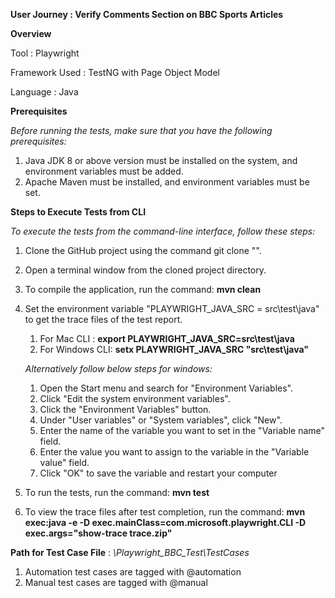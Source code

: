**User Journey : Verify Comments Section on BBC Sports Articles**

**Overview**

Tool : Playwright 

Framework Used : TestNG with Page Object Model

Language : Java

**Prerequisites**

*Before running the tests, make sure that you have the following prerequisites:*
1. Java JDK 8 or above version must be installed on the system, and environment variables must be added.
2. Apache Maven must be installed, and environment variables must be set.

**Steps to Execute Tests from CLI**

*To execute the tests from the command-line interface, follow these steps:*
1. Clone the GitHub project using the command git clone "<repository URL>".
2. Open a terminal window from the cloned project directory. 
3. To compile the application, run the command: **mvn clean**
4. Set the environment variable "PLAYWRIGHT_JAVA_SRC = src\test\java" to get the trace files of the test report.
   1. For Mac CLI : **export PLAYWRIGHT_JAVA_SRC=src\test\java**
   2. For Windows CLI: **setx PLAYWRIGHT_JAVA_SRC "src\test\java"**


    *Alternatively follow below steps for windows:*
      1. Open the Start menu and search for "Environment Variables". 
      2. Click "Edit the system environment variables". 
      3. Click the "Environment Variables" button. 
      4. Under "User variables" or "System variables", click "New". 
      5. Enter the name of the variable you want to set in the "Variable name" field. 
      6. Enter the value you want to assign to the variable in the "Variable value" field. 
      7. Click "OK" to save the variable and restart your computer

6. To run the tests, run the command: **mvn test** 
7. To view the trace files after test completion, run the command:
**mvn exec:java -e -D exec.mainClass=com.microsoft.playwright.CLI -D exec.args="show-trace trace.zip"**

**Path for Test Case File** : *\Playwright_BBC_Test\TestCases*
1. Automation test cases are tagged with @automation
2. Manual test cases are tagged with @manual